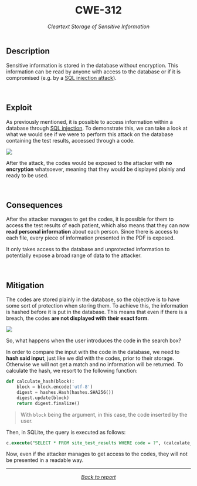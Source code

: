 <div align="center">
    <h1>CWE-312</h1>
    <i>
        Cleartext Storage of Sensitive Information
    </i>
</div>

<br>

## Description

Sensitive information is stored in the database without encryption. This information can be read by anyone with access to the database or if it is compromised (e.g. by a [SQL injection attack](CWE-89.md)).

<br>

## Exploit

As previously mentioned, it is possible to access information within a database through [SQL injection](CWE-89.md). To demonstrate this, we can take a look at what we would see if we were to perform this attack on the database containing the test results, accessed through a code.

![](/analysis/CWE-312/insecure_db.png)

After the attack, the codes would be exposed to the attacker with **no encryption** whatsoever, meaning that they would be displayed plainly and ready to be used.

<br>

## Consequences

After the attacker manages to get the codes, it is possible for them to access the test results of each patient, which also means that they can now **read personal information** about each person. Since there is access to each file, every piece of information presented in the PDF is exposed.

It only takes access to the database and unprotected information to potentially expose a broad range of data to the attacker.

<br>

## Mitigation

The codes are stored plainly in the database, so the objective is to have some sort of protection when storing them. To achieve this, the information is hashed before it is put in the database. This means that even if there is a breach, the codes **are not displayed with their exact form**.

![](/analysis/CWE-312/secure_db.png)

So, what happens when the user introduces the code in the search box?

In order to compare the input with the code in the database, we need to **hash said input**, just like we did with the codes, prior to their storage. Otherwise we will not get a match and no information will be returned. To calculate the hash, we resort to the following function:

```python
def calculate_hash(block):
    block = block.encode('utf-8')
    digest = hashes.Hash(hashes.SHA256())
    digest.update(block)
    return digest.finalize()
```

> With `block` being the argument, in this case, the code inserted by the user.

Then, in SQLite, the query is executed as follows:

```sql
c.execute("SELECT * FROM site_test_results WHERE code = ?", (calculate_hash(code),))
```

Now, even if the attacker manages to get access to the codes, they will not be presented in a readable way.

---

<div align="center">
<i>
    <a href="/report/README.md">Back to report</a>
</i>
</div>
